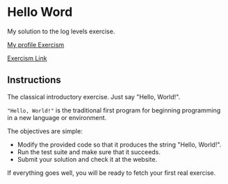 # Hello Word

My solution to the log levels exercise.

[My profile Exercism](https://exercism.org/profiles/stefanilima)

[Exercism Link](https://exercism.org/tracks/csharp/exercises/hello-world)

## Instructions

The classical introductory exercise. Just say "Hello, World!".

`"Hello, World!"` is the traditional first program for beginning programming in a new language or environment.

The objectives are simple:

- Modify the provided code so that it produces the string "Hello, World!".
- Run the test suite and make sure that it succeeds.
- Submit your solution and check it at the website.

If everything goes well, you will be ready to fetch your first real exercise.
